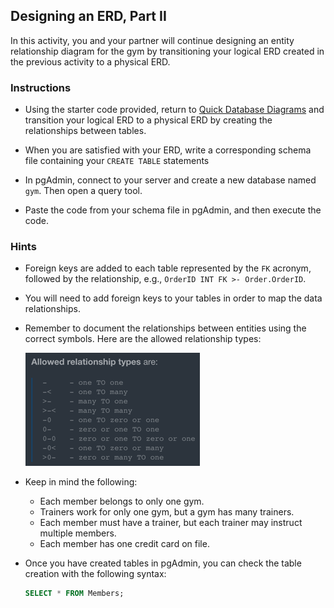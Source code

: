 ## Designing an ERD, Part II

In this activity, you and your partner will continue designing an entity relationship diagram for the gym by transitioning your logical ERD created in the previous activity to a physical ERD.

### Instructions

* Using the starter code provided, return to [Quick Database Diagrams](https://app.quickdatabasediagrams.com/#/) and transition your logical ERD to a physical ERD by creating the relationships between tables.

* When you are satisfied with your ERD, write a corresponding schema file containing your `CREATE TABLE` statements

* In pgAdmin, connect to your server and create a new database named `gym`. Then open a query tool.

* Paste the code from your schema file in pgAdmin, and then execute the code.

### Hints

* Foreign keys are added to each table represented by the `FK` acronym, followed by the relationship, e.g., `OrderID INT FK >- Order.OrderID`.

* You will need to add foreign keys to your tables in order to map the data relationships.

* Remember to document the relationships between entities using the correct symbols. Here are the allowed relationship types:

  ![relationship-types.png](Images/relationship-types.png)

* Keep in mind the following: 

  * Each member belongs to only one gym.
  * Trainers work for only one gym, but a gym has many trainers.
  * Each member must have a trainer, but each trainer may instruct multiple members.
  * Each member has one credit card on file.

* Once you have created tables in pgAdmin, you can check the table creation with the following syntax:

  ```sql
  SELECT * FROM Members;
  ```
